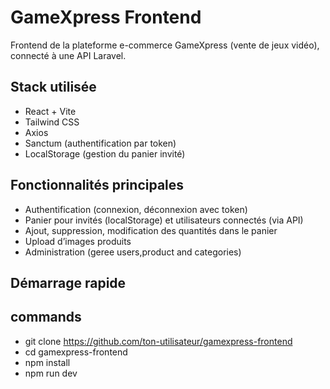 # GameXpress Frontend

Frontend de la plateforme e-commerce GameXpress (vente de jeux vidéo), connecté à une API Laravel.

## Stack utilisée

- React + Vite
- Tailwind CSS
- Axios
- Sanctum (authentification par token)
- LocalStorage (gestion du panier invité)

## Fonctionnalités principales

- Authentification (connexion, déconnexion avec token)
- Panier pour invités (localStorage) et utilisateurs connectés (via API)
- Ajout, suppression, modification des quantités dans le panier
- Upload d’images produits
- Administration (geree users,product and categories)

## Démarrage rapide

## commands
- git clone https://github.com/ton-utilisateur/gamexpress-frontend
- cd gamexpress-frontend
- npm install
- npm run dev
